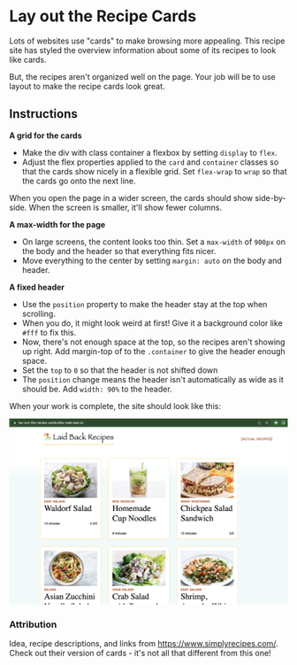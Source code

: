 # Lay out the Recipe Cards

Lots of websites use "cards" to make browsing more appealing. This recipe site has styled the overview information about some of its recipes to look like cards.

But, the recipes aren't organized well on the page. Your job will be to use layout to make the recipe cards look great.

## Instructions

**A grid for the cards**

* Make the div with class container a flexbox by setting `display` to `flex`.
* Adjust the flex properties applied to the `card` and `container` classes so that the cards show nicely in a flexible grid. Set `flex-wrap` to `wrap` so that the cards go onto the next line.

When you open the page in a wider screen, the cards should show side-by-side. When the screen is smaller, it'll show fewer columns.

**A max-width for the page**

* On large screens, the content looks too thin. Set a `max-width` of `900px` on the body and the header so that everything fits nicer.
* Move everything to the center by setting `margin: auto` on the body and header.

**A fixed header**

* Use the `position` property to make the header stay at the top when scrolling.
* When you do, it might look weird at first! Give it a background color like `#fff` to fix this.
* Now, there's not enough space at the top, so the recipes aren't showing up right. Add margin-top of to the `.container` to give the header enough space.
* Set the `top` to `0` so that the header is not shifted down
* The `position` change means the header isn't automatically as wide as it should be. Add `width: 90%` to the header.

When your work is complete, the site should look like this:

![](example-completed.png)

### Attribution

Idea, recipe descriptions, and links from https://www.simplyrecipes.com/. Check out their version of cards - it's not all that different from this one!
